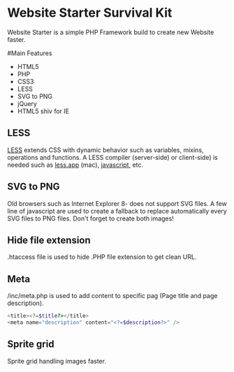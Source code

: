 Website Starter Survival Kit
===============

Website Starter is a simple PHP Framework build to create new Website faster.

#Main Features

- HTML5
- PHP
- CSS3
- LESS
- SVG to PNG
- jQuery
- HTML5 shiv for IE

## LESS
[LESS](http://lesscss.org/) extends CSS with dynamic behavior such as variables, mixins, operations and functions. A LESS compiler (server-side) or client-side) is needed such as [less.app](http://incident57.com/less/) (mac), [javascript](http://lesscss.org/), etc.

## SVG to PNG
Old browsers such as Internet Explorer 8- does not support SVG files. A few line of javascript are used to create a fallback to replace automatically every SVG files to PNG files. Don't forget to create both images!

## Hide file extension
.htaccess file is used to hide .PHP file extension to get clean URL.

## Meta
/inc/meta.php is used to add content to specific pag (Page title and page description).
```php
<title><?=$title?></title>
<meta name="description" content="<?=$description?>" />
```

## Sprite grid
Sprite grid handling images faster.

